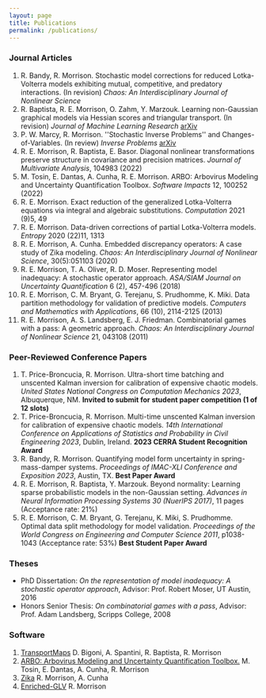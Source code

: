```yaml
---
layout: page
title: Publications
permalink: /publications/
---
```


### Journal Articles
1. R. Bandy, R. Morrison. Stochastic model corrections for reduced Lotka-Volterra models exhibiting mutual, competitive, and predatory interactions. 
(In revision) *Chaos: An Interdisciplinary Journal of Nonlinear Science*   
1. R. Baptista, R. E. Morrison, O. Zahm, Y. Marzouk. Learning non-Gaussian graphical
    models via Hessian scores and triangular transport. (In revision) *Journal of Machine Learning Research*
   [arXiv](arxiv.org/abs/2101.03093)
1. P. W. Marcy, R. Morrison. ''Stochastic Inverse Problems'' and
    Changes-of-Variables.
    (In review) *Inverse Problems*
    [arXiv](arxiv.org/abs/2211.15730)  
1. R. E. Morrison, R. Baptista, E. Basor. Diagonal nonlinear transformations preserve
    structure in covariance and precision matrices. *Journal of Multivariate Analysis*, 104983 (2022)  
1. M. Tosin, E. Dantas, A. Cunha, R. E. Morrison. ARBO: Arbovirus Modeling and Uncertainty
    Quantification Toolbox. *Software Impacts* 12, 100252 (2022)  
1. R. E. Morrison. Exact reduction of the generalized Lotka-Volterra
    equations via integral and algebraic substitutions. *Computation* 2021 (9)5, 49  
1. R. E. Morrison. Data-driven corrections of partial Lotka-Volterra models.
    *Entropy* 2020 (22)11, 1313  
1. R. E. Morrison, A. Cunha. Embedded discrepancy operators: A case study of Zika
    modeling. *Chaos: An Interdisciplinary Journal of Nonlinear Science*, 30(5):051103 (2020)  
1. R. E. Morrison, T. A. Oliver, R. D. Moser. Representing model inadequacy: A stochastic
      operator approach. *ASA/SIAM Journal on Uncertainty Quantification* 6 (2), 457-496 (2018)  
1. R. E. Morrison, C. M. Bryant, G. Terejanu, S. Prudhomme, K. Miki. Data partition methodology for validation of predictive models. 
      *Computers and Mathematics with Applications*, 66 (10), 2114-2125 (2013)  
1. R. E. Morrison, A. S. Landsberg, E. J. Friedman. Combinatorial games
        with a pass: A geometric approach. *Chaos: An Interdisciplinary Journal of Nonlinear Science*  21, 043108 (2011)

### Peer-Reviewed Conference Papers
1. T. Price-Broncucia, R. Morrison. Ultra-short time batching and unscented Kalman inversion for
    calibration of expensive chaotic models. *United States National Congress on Computation
    Mechanics 2023*, Albuquerque, NM. **Invited to submit for student paper competition (1 of 12 slots)**  
1. T. Price-Broncucia, R. Morrison. Multi-time unscented Kalman inversion for calibration
    of expensive chaotic models. *14th International Conference on Applications of Statistics and
    Probability in Civil Engineering 2023*, Dublin, Ireland. **2023 CERRA Student Recognition Award**
1. R. Bandy, R. Morrison. Quantifying model form uncertainty in spring-mass-damper systems.
    *Proceedings of IMAC-XLI Conference and Exposition 2023*, Austin, TX. **Best Paper Award**
1. R. E. Morrison, R. Baptista, Y. Marzouk. Beyond normality: Learning sparse probabilistic models in the non-Gaussian setting.
  *Advances in Neural Information Processing Systems 30 (NuerIPS 2017)*, 11 pages (Acceptance rate: 21%)
1. R. E. Morrison, C. M. Bryant, G. Terejanu, K. Miki, S. Prudhomme.
        Optimal data split methodology for model validation. *Proceedings of
      the World Congress on Engineering and Computer Science 2011*, p1038-1043 (Acceptance rate: 53%) **Best Student
      Paper Award**

### Theses
- PhD Dissertation: *On the representation of model inadequacy: A stochastic operator approach*, 
 Advisor: Prof. Robert Moser, UT Austin, 2016
- Honors Senior Thesis: *On combinatorial games with a pass*, Advisor: Prof. Adam Landsberg, Scripps College, 2008

### Software
1. [TransportMaps](https://transportmaps.mit.edu) D. Bigoni, A. Spantini, R. Baptista, R. Morrison
1. [ARBO: Arbovirus Modeling and Uncertainty Quantification Toolbox.](https://americocunhajr.github.io/ARBO) M. Tosin, E. Dantas, A. Cunha, R. Morrison
1. [Zika](https://github.com/rebeccaem/zika) R. Morrison, A. Cunha
1. [Enriched-GLV](https://github.com/rebeccaem/enriched-glv) R. Morrison
